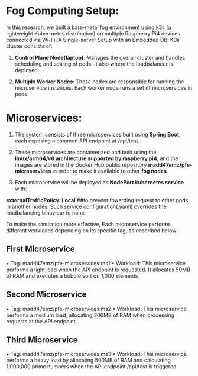 # Fog Computing Setup:

In this research, we built a bare-metal fog environment using k3s (a lightweight Kuber-netes distribution) on multiple Raspberry Pi4 devices connected via Wi-Fi. A Single-server Setup with an Embedded DB. K3s cluster consists of:

1. **Control Plane Node(laptop)**: Manages the overall cluster and handles scheduling and scaling of pods. It also where the loadbalancer is deployed.

2. **Multiple Worker Nodes**: These nodes are responsible for running the microservice instances. Each worker node runs a set of microservices in pods.

# Microservices:

1. The system consists of three microservices built using **Spring Boot**, each exposing a common API endpoint at /api/test.

2. These microservices are containerized and built using the **linux/arm64/v8 architecture supported by raspberry pi4**, and the images are stored in the Docker Hub public repository **madd47emz/pfe-microservices** in order to make it available to other **fog nodes**.

3. Each microservice will be deployed as **NodePort kubernetes service** with:
   
  **externalTrafficPolicy: Local** ##to prevent fowarding request to other pods in another nodes. Such service configuration(.yaml) overrides the loadbalancing bihaviour to none.

To make the simulation more effective, Each microservice performs different workloads depending on its specific tag, as described below:

## First Microservice
• Tag: madd47emz/pfe-microservices:ms1
• Workload: This microservice performs a light load when the API endpoint is requested. It allocates 50MB of RAM and executes a bubble sort on 1,000 elements.

## Second Microservice
• Tag: madd47emz/pfe-microservices:ms2
• Workload: This microservice performs a medium load, allocating 200MB of RAM when processing requests at the API endpoint.

## Third Microservice
• Tag: madd47emz/pfe-microservices:ms3
• Workload: This microservice performs a heavy load by allocating 500MB of RAM and calculating 1,000,000 prime numbers when the API endpoint /api/test is triggered.


